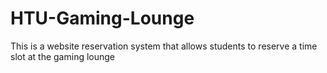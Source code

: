 # HTU-Gaming-Lounge
This is a website reservation system that allows students to reserve a time slot at the gaming lounge

